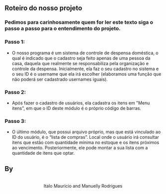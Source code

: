 ## Roteiro do nosso projeto

### Pedimos para carinhosamente quem for ler este texto siga o passo a passo para o entendimento do projeto.

### Passo 1:

* O nosso programa é um sistema de controle de despensa doméstica, o qual é indicado que o cadastro seja feito apenas de uma pessoa da casa, daquela que realmente se responsabiliza pela organização e controle da despensa.
Inicialmente, ela faz o seu cadastro no sistema e o seu ID é o username que ela irá escolher (elaboramos uma função que não poderá ser cadastrado usernames iguais). 
### Passo 2:

* Após fazer o cadastro de usuários, ela cadastra os itens em "Menu itens", em que o ID deste módulo é o próprio código de barras. 

### Passo 3:

* O último módulo, que possui arquivo próprio, mas que está vinculado ao ID do usuário, é o “lista de compras”. Local onde o usuário irá consultar itens que estão com quantidade mínima no estoque e os itens próximos ao vencimento. Posteriormente, ele pode montar a sua lista com a quantidade de itens que optar.

## By
      
<p align="center">
  <br />
  Italo Mauricio and Manuelly Rodrigues
  <br />
</p> 